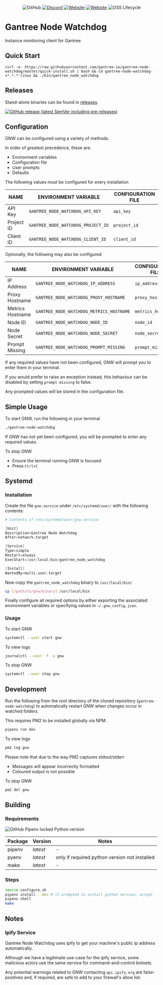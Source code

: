 <p align="center">
    <a alt="License">
        <img alt="GitHub" src="https://img.shields.io/github/license/gantree-io/gantree-node-watchdog"></a>
    <a href="https://discord.gg/BsWVddN" alt="Discord">
        <img alt="Discord" src="https://img.shields.io/discord/719451945345220658?logo=Discord"></a>
    <a href="https://gantree.io" alt="Website">
        <img alt="Website" src="https://img.shields.io/website?down_color=red&down_message=offline&label=gantree.io&up_color=green&up_message=online&url=https%3A%2F%2Fgantree.io"></a>
    <a href="https://app.gantree.io" alt="Web App">
        <img alt="Website" src="https://img.shields.io/website?down_color=red&down_message=offline&label=web%20app&up_color=green&up_message=online&url=https%3A%2F%2Fapp.gantree.io"></a>
    <a alt="OSS Lifecycle">
        <img alt="OSS Lifecycle" src="https://img.shields.io/osslifecycle/gantree-io/gantree-node-watchdog"></a>
</p>

# Gantree Node Watchdog

Instance monitoring client for Gantree

## Quick Start

`curl -o- https://raw.githubusercontent.com/gantree-io/gantree-node-watchdog/master/quick-install.sh | bash && cd gantree-node-watchdog-v*.*.*-linux && ./bin/gantree_node_watchdog`

## Releases

Stand-alone binaries can be found in [releases](https://github.com/gantree-io/gantree-node-watchdog/releases).

[![GitHub release (latest SemVer including pre-releases)](https://img.shields.io/github/v/release/gantree-io/gantree-node-watchdog?include_prereleases&logo=python)](https://github.com/gantree-io/gantree-node-watchdog/releases)

## Configuration

GNW can be configured using a variety of methods.

In order of greatest precedence, these are:

- Environment variables
- Configuration file
- User prompts
- Defaults

The following values must be configured for every installation

| NAME       | ENVIRONMENT VARIABLE               | CONFIGURATION FILE |
| ---------- | ---------------------------------- | ------------------ |
| API Key    | `GANTREE_NODE_WATCHDOG_API_KEY`    | `api_key`          |
| Project ID | `GANTREE_NODE_WATCHDOG_PROJECT_ID` | `project_id`       |
| Client ID  | `GANTREE_NODE_WATCHDOG_CLIENT_ID`  | `client_id`        |

Optionally, the following may also be configured

| NAME             | ENVIRONMENT VARIABLE                     | CONFIGURATION FILE |
| ---------------- | ---------------------------------------- | ------------------ |
| IP Address       | `GANTREE_NODE_WATCHDOG_IP_ADDRESS`       | `ip_address`       |
| Proxy Hostname   | `GANTREE_NODE_WATCHDOG_PROXY_HOSTNAME`   | `proxy_hostname`   |
| Metrics Hostname | `GANTREE_NODE_WATCHDOG_METRICS_HOSTNAME` | `metrics_hostname` |
| Node ID          | `GANTREE_NODE_WATCHDOG_NODE_ID`          | `node_id`          |
| Node Secret      | `GANTREE_NODE_WATCHDOG_NODE_SECRET`      | `node_secret`      |
| Prompt Missing   | `GANTREE_NODE_WATCHDOG_PROMPT_MISSING`   | `prompt_missing`   |

If any required values have not been configured, GNW will prompt you to enter them in your terminal.

If you would prefer to raise an exception instead, this behaviour can be disabled by setting `prompt missing` to false.

Any prompted values will be stored in the configuration file.

## Simple Usage

To start GNW, run the following in your terminal

```bash
./gantree-node-watchdog
```

If GNW has not yet been configured, you will be prompted to enter any required values.

To stop GNW

- Ensure the terminal running GNW is focused
- Press `Ctrl+C`

## Systemd

### Installation

Create the file `gnw.service` under `/etc/systemd/user/` with the following contents:

```s
# Contents of /etc/systemd/user/gnw.service

[Unit]
Description=Gantree Node Watchdog
After=network.target

[Service]
Type=simple
Restart=always
ExecStart=/usr/local/bin/gantree_node_watchdog

[Install]
WantedBy=multi-user.target
```

Now copy the `gantree_node_watchdog` binary to `/usr/local/bin/`

```bash
cp [/path/to/gnw/binary] /usr/local/bin
```

Finally configure all required options by either exporting the associated environment variables or specifying values in `~/.gnw_config.json`.

### Usage

To start GNW

```bash
systemctl --user start gnw
```

To view logs

```bash
journalctl --user -f -u gnw
```

To stop GNW

```bash
systemctl --user stop gnw
```

## Development

Run the following from the root directory of the cloned repository (`gantree-node-watchdog`) to automatically restart GNW when changes occur in watched folders.

This requires PM2 to be installed globally via NPM.

```bash
pipenv run dev
```

To view logs

```bash
pm2 log gnw
```

Please note that due to the way PM2 captures stdout/stderr

- Messages will appear incorrectly formatted
- Coloured output is not possible

To stop GNW

```bash
pm2 del gnw
```

## Building

### Requirements

![GitHub Pipenv locked Python version](https://img.shields.io/github/pipenv/locked/python-version/gantree-io/gantree-node-watchdog)

| Package | Version  | Notes                                         |
| ------- | -------- | --------------------------------------------- |
| pipenv  | _latest_ | -                                             |
| pyenv   | _latest_ | only if required python version not installed |
| make    | _latest_ | -                                             |

### Steps

```bash
source configure.sh
pipenv install --dev # if prompted to install python version, accept
pipenv shell
make
```

## Notes

### Ipify Service

Gantree Node Watchdog uses ipify to get your machine's public ip address automatically.

Although we have a legitimate use-case for the ipify service, some malicious actors use the same service for command-and-control botnets.

Any potential warnings related to GNW contacting `api.ipify.org` are false-positives and, if required, are safe to add to your firewall's allow list.
